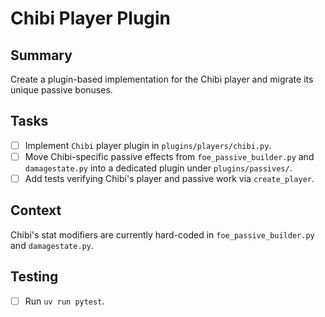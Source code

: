 # Chibi Player Plugin

## Summary
Create a plugin-based implementation for the Chibi player and migrate its unique passive bonuses.

## Tasks
- [ ] Implement `Chibi` player plugin in `plugins/players/chibi.py`.
- [ ] Move Chibi-specific passive effects from `foe_passive_builder.py` and `damagestate.py` into a dedicated plugin under `plugins/passives/`.
- [ ] Add tests verifying Chibi's player and passive work via `create_player`.

## Context
Chibi's stat modifiers are currently hard-coded in `foe_passive_builder.py` and `damagestate.py`.

## Testing
- [ ] Run `uv run pytest`.
